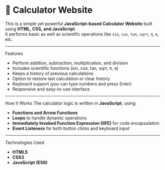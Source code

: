 # 🧮 Calculator Website

This is a simple yet powerful **JavaScript-based Calculator Website** built using **HTML, CSS, and JavaScript**.  
It performs basic as well as scientific operations like `sin`, `cos`, `tan`, `sqrt`, `π`, `e`, etc.

---

Features
- Perform addition, subtraction, multiplication, and division  
- Includes scientific functions (sin, cos, tan, sqrt, π, e)  
- Keeps a history of previous calculations  
- Option to restore last calculation or clear history  
- Keyboard support (you can type numbers and press Enter)  
- Responsive and easy-to-use interface  

---

 How It Works
The calculator logic is written in **JavaScript**, using:
- **Functions and Arrow Functions**
- **Loops** to handle dynamic operations
- **Immediately Invoked Function Expression (IIFE)** for code encapsulation
- **Event Listeners** for both button clicks and keyboard input

---

Technologies Used
- **HTML5**
- **CSS3**
- **JavaScript (ES6)**

